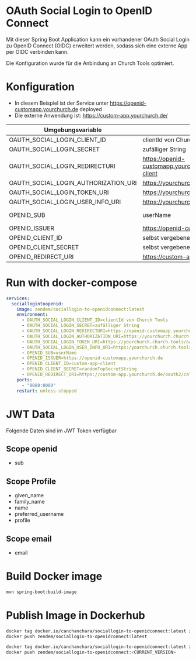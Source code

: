 # OAuth Social Login to OpenID Connect

Mit dieser Spring Boot Application kann ein vorhandener OAuth Social Login zu OpenID Connect (OIDC) erweitert werden,
sodass sich eine externe App per OIDC verbinden kann.

Die Konfiguration wurde für die Anbindung an Church Tools optimiert.

# Konfiguration

* In diesem Beispiel ist der Service unter https://openid-customapp.yourchurch.de deployed
* Die externe Anwendung ist: https://custom-app.yourchurch.de/

| Umgebungsvariable                    | Wert                                                                   | Erklärung                                        |
|--------------------------------------|------------------------------------------------------------------------|--------------------------------------------------|
| OAUTH_SOCIAL_LOGIN_CLIENT_ID         | clientId von Church Tools                                              |                                                  |
| OAUTH_SOCIAL_LOGIN_SECRET            | zufälliger String                                                      |                                                  |
| OAUTH_SOCIAL_LOGIN_REDIRECTURI       | https://openid-customapp.yourchurch.de/login/oauth2/code/custom-client | /login/oauth2/code/custom-client muss so bleiben |
| OAUTH_SOCIAL_LOGIN_AUTHORIZATION_URI | https://yourchurch.church.tools/oauth/authorize                        |                                                  |
| OAUTH_SOCIAL_LOGIN_TOKEN_URI         | https://yourchurch.church.tools/oauth/access_token                     |                                                  |
| OAUTH_SOCIAL_LOGIN_USER_INFO_URI     | https://yourchurch.church.tools/oauth/userinfo                         |                                                  |
| OPENID_SUB                           | userName                                                               | Identifier des Sub: userName, email, id          |
| OPENID_ISSUER                        | https://openid-customapp.yourchurch.de                                 |                                                  |
| OPENID_CLIENT_ID                     | selbst vergebene ClientId                                              |                                                  |
| OPENID_CLIENT_SECRET                 | selbst vergebenes Secret                                               |                                                  |
| OPENID_REDIRECT_URI                  | https://custom-app.yourchurch.de/oauth2/callback                       |                                                  |

# Run with docker-compose

```yaml
services:
  sociallogintoopenid:
    image: zendem/sociallogin-to-openidconnect:latest
    environment:
      - OAUTH_SOCIAL_LOGIN_CLIENT_ID=clientId von Church Tools
      - OAUTH_SOCIAL_LOGIN_SECRET=zufälliger String
      - OAUTH_SOCIAL_LOGIN_REDIRECTURI=https://openid-customapp.yourchurch.de/login/oauth2/code/custom-client
      - OAUTH_SOCIAL_LOGIN_AUTHORIZATION_URI=https://yourchurch.church.tools/oauth/authorize
      - OAUTH_SOCIAL_LOGIN_TOKEN_URI=https://yourchurch.church.tools/oauth/access_token
      - OAUTH_SOCIAL_LOGIN_USER_INFO_URI=https:/yourchurch.church.tools/oauth/userinfo
      - OPENID_SUB=userName
      - OPENID_ISSUER=https://openid-customapp.yourchurch.de
      - OPENID_CLIENT_ID=custom-app-client
      - OPENID_CLIENT_SECRET=randomTopSecretString
      - OPENID_REDIRECT_URI=https://custom-app.yourchurch.de/oauth2/callback
    ports:
      - "8080:8080"
    restart: unless-stopped
```

# JWT Data

Folgende Daten sind im JWT Token verfügbar

## Scope openid

* sub

## Scope Profile
* given_name
* family_name
* name
* preferred_username
* profile

## Scope email
* email


# Build Docker image

```bash
mvn spring-boot:build-image
```

# Publish Image in Dockerhub

```bash
docker tag docker.io/canchanchara/sociallogin-to-openidconnect:latest zendem/sociallogin-to-openidconnect:latest
docker push zendem/sociallogin-to-openidconnect:latest

docker tag docker.io/canchanchara/sociallogin-to-openidconnect:latest zendem/sociallogin-to-openidconnect:<CURRENT_VERSION>
docker push zendem/sociallogin-to-openidconnect:<CURRENT_VERSION>
```